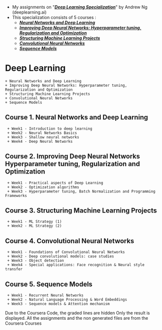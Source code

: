 * My assignments on  "[***Deep Learning Specialization***](https://www.coursera.org/specializations/deep-learning)" by Andrew Ng (deeplearning.ai)
* This specialization consists of 5 courses : 
    * [***Neural Networks and Deep Learning***](https://www.coursera.org/learn/neural-networks-deep-learning)  
    * [***Improving Deep Neural Networks: Hyperparameter tuning, Regularization and Optimization***](https://www.coursera.org/learn/deep-neural-network) 
    * [***Structuring Machine Learning Projects***](https://www.coursera.org/learn/machine-learning-projects)
    * [***Convolutional Neural Networks***](https://www.coursera.org/learn/convolutional-neural-networks)
    * [***Sequence Models***](https://www.coursera.org/learn/nlp-sequence-models)


# Deep Learning
    + Neural Networks and Deep Learning
    + Improving Deep Neural Networks: Hyperparameter tuning, Regularization and Optimization
    + Structuring Machine Learning Projects
    + Convolutional Neural Networks
    + Sequence Models

 ## Course 1. Neural Networks and Deep Learning
     + Week1 - Introduction to deep learning
     + Week2 - Neural Networks Basics
     + Week3 - Shallow neural networks
     + Week4 - Deep Neural Networks

 ## Course 2. Improving Deep Neural Networks Hyperparameter tuning, Regularization and Optimization
     + Week1 - Practical aspects of Deep Learning
     + Week2 - Optimization algorithms
     + Week3 - Hyperparameter tuning, Batch Normalization and Programming Frameworks

 ## Course 3. Structuring Machine Learning Projects
     + Week1 - ML Strategy (1)
     + Week2 - ML Strategy (2)
         
 ## Course 4. Convolutional Neural Networks
     + Week1 - Foundations of Convolutional Neural Networks
     + Week2 - Deep convolutional models: case studies
     + Week3 - Object detection 
     + Week4 - Special applications: Face recognition & Neural style transfer
 
 ## Course 5. Sequence Models
     + Week1 - Recurrent Neural Networks
     + Week2 - Natural Language Processing & Word Embeddings
     + Week3 - Sequence models & Attention mechanism


Due to the Coursera Code, the graded lines are hidden
Only the result is displayed.
All the assignments and the non generated files are from the Coursera Courses
